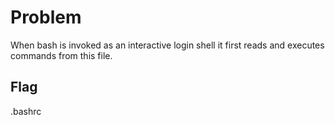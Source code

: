 # Problem
When bash is invoked as an interactive login shell it first reads and executes commands from this file.

## Flag
.bashrc
